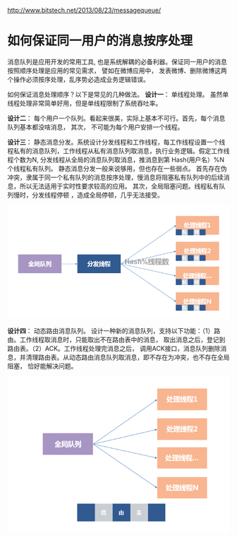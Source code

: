 http://www.bitstech.net/2013/08/23/messagequeue/

# 如何保证同一用户的消息按序处理

消息队列是应用开发的常用工具, 也是系统解耦的必备利器。保证同一用户的消息按照顺序处理是应用的常见需求，  譬如在微博应用中， 发表微博、删除微博这两个操作必须按序处理，乱序势必造成业务逻辑错误。

如何保证消息处理顺序？以下是常见的几种做法。
**设计一**： 单线程处理。 虽然单线程处理非常简单好用，但是单线程限制了系统吞吐率。

**设计二**： 每个用户一个队列。看起来很美，实际上基本不可行。首先，每个消息队列基本都没啥消息， 其次， 不可能为每个用户安排一个线程。

**设计三**：  静态消息分发。系统设计分发线程和工作线程，每工作线程设置一个线程私有的消息队列，工作线程从私有消息队列取消息，执行业务逻辑。假定工作线程个数为N,  分发线程从全局的消息队列取消息，推消息到第 Hash(用户名）%N个线程私有队列。  静态消息分发一般来说够用，但也存在一些弱点。 首先存在伪冲突，隶属于同一个私有队列的消息按序处理，慢消息将阻塞私有队列中的后续消息，所以无法适用于实时性要求较高的应用。 其次，全局阻塞问题。线程私有队列慢时，分发线程停顿 ，造成全局停顿，几乎无法接受。

![](user_queue1.png)

**设计四**： 动态路由消息队列。 设计一种新的消息队列，支持以下功能：（1）路由。工作线程取消息时，只能取出不在路由表中的消息， 取出消息之后，登记到路由表。（2）ACK。工作线程处理完消息之后， 调用ACK接口，消息队列删除消息，并清理路由表。从动态路由消息队列取消息，即不存在为冲突，也不存在全局阻塞， 恰好能解决问题。

![](user_queue2.png)


